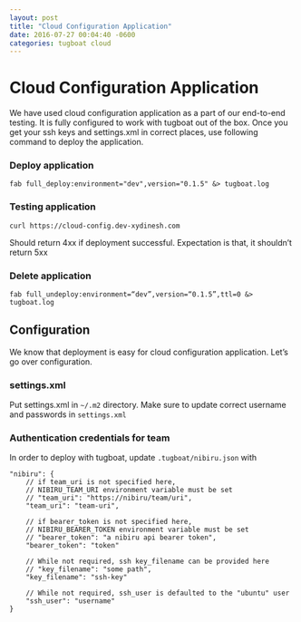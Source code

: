 ```yaml
---
layout: post
title: "Cloud Configuration Application"
date: 2016-07-27 00:04:40 -0600
categories: tugboat cloud
---
```

# Cloud Configuration Application

We have used cloud configuration application as a part of our end-to-end testing.
It is fully configured to work with tugboat out of the box. Once you get your ssh keys and settings.xml in correct places, use following command to deploy the application.

### Deploy application

	fab full_deploy:environment="dev",version="0.1.5" &> tugboat.log

### Testing application

	curl https://cloud-config.dev-xydinesh.com

Should return 4xx if deployment successful. Expectation is that, it shouldn’t return 5xx

### Delete application

	fab full_undeploy:environment=“dev”,version=“0.1.5”,ttl=0 &> tugboat.log

## Configuration

We know that deployment is easy for cloud configuration application. Let’s go over configuration.

### settings.xml

Put settings.xml in `~/.m2` directory. Make sure to update correct username and passwords in `settings.xml`

### Authentication credentials for team

In order to deploy with tugboat, update `.tugboat/nibiru.json` with

    "nibiru": {
	    // if team_uri is not specified here,
	    // NIBIRU_TEAM_URI environment variable must be set
	    // "team_uri": "https://nibiru/team/uri",
        "team_uri": "team-uri",

	    // if bearer_token is not specified here,
	    // NIBIRU_BEARER_TOKEN environment variable must be set
        // "bearer_token": "a nibiru api bearer token",
        "bearer_token": "token"

        // While not required, ssh key_filename can be provided here
        // "key_filename": "some path",
        "key_filename": "ssh-key"

        // While not required, ssh_user is defaulted to the "ubuntu" user
        "ssh_user": "username"
    }

